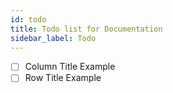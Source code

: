```yaml
---
id: todo
title: Todo list for Documentation
sidebar_label: Todo
---
```



- [ ] Column Title Example
- [ ] Row Title Example